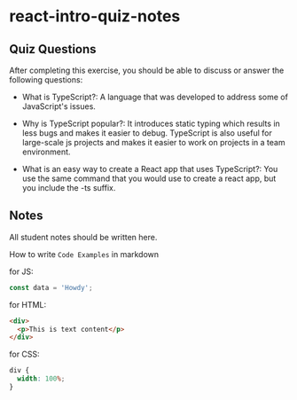 # react-intro-quiz-notes

## Quiz Questions

After completing this exercise, you should be able to discuss or answer the following questions:

- What is TypeScript?: A language that was developed to address some of JavaScript's issues.

- Why is TypeScript popular?: It introduces static typing which results in less bugs and makes it easier to debug. TypeScript is also useful for large-scale js projects and makes it easier to work on projects in a team environment.

- What is an easy way to create a React app that uses TypeScript?: You use the same command that you would use to create a react app, but you include the -ts suffix.

## Notes

All student notes should be written here.

How to write `Code Examples` in markdown

for JS:

```javascript
const data = 'Howdy';
```

for HTML:

```html
<div>
  <p>This is text content</p>
</div>
```

for CSS:

```css
div {
  width: 100%;
}
```
